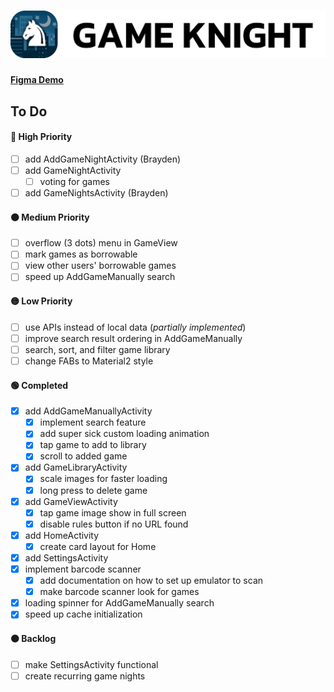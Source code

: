 # ![](./img/header.png)

#### [Figma Demo](https://www.figma.com/proto/K79ySLuqGCEd21DjGE6WXa/Game-Night-Mobile---Color?node-id=2%3A3&scaling=scale-down&page-id=0%3A1&starting-point-node-id=2%3A3)

## To Do

#### 🔴 High Priority
- [ ] add AddGameNightActivity (Brayden)
- [ ] add GameNightActivity
    - [ ] voting for games
- [ ] add GameNightsActivity (Brayden)

#### 🟠 Medium Priority
- [ ] overflow (3 dots) menu in GameView
- [ ] mark games as borrowable
- [ ] view other users' borrowable games
- [ ] speed up AddGameManually search

#### 🟡 Low Priority
- [ ] use APIs instead of local data (*partially implemented*)
- [ ] improve search result ordering in AddGameManually
- [ ] search, sort, and filter game library
- [ ] change FABs to Material2 style

#### 🟢 Completed
- [X] add AddGameManuallyActivity
    - [X] implement search feature
    - [X] add super sick custom loading animation
    - [X] tap game to add to library
    - [X] scroll to added game
- [X] add GameLibraryActivity
    - [X] scale images for faster loading
    - [X] long press to delete game
- [X] add GameViewActivity
    - [X] tap game image show in full screen
    - [X] disable rules button if no URL found
- [X] add HomeActivity
  - [X] create card layout for Home
- [X] add SettingsActivity
- [X] implement barcode scanner
    - [X] add documentation on how to set up emulator to scan
    - [X] make barcode scanner look for games
- [X] loading spinner for AddGameManually search
- [X] speed up cache initialization

#### ⚫️ Backlog
- [ ] make SettingsActivity functional
- [ ] create recurring game nights
